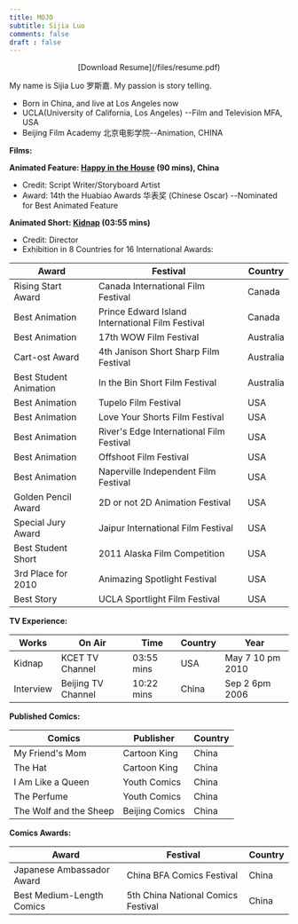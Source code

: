 ```yaml
---
title: MOJO
subtitle: Sijia Luo
comments: false
draft : false
---
```

<center>[Download Resume](/files/resume.pdf)</center>

My name is Sijia Luo 罗斯嘉. My passion is story telling.

- Born in China, and live at Los Angeles now
- UCLA(University of California, Los Angeles) --Film and Television MFA, USA
- Beijing Film Academy 北京电影学院--Animation, CHINA


__Films:__

__Animated Feature: [Happy in the House](https://baike.baidu.com/item/%E6%AC%A2%E7%AC%91%E6%BB%A1%E5%B1%8B) (90 mins), China__

- Credit: Script Writer/Storyboard Artist
- Award: 14th the Huabiao Awards 华表奖 (Chinese Oscar) --Nominated for Best Animated Feature

__Animated Short: [Kidnap](https://www.youtube.com/watch?v=zddj4hjLvHM) (03:55 mins)__

- Credit: Director
- Exhibition in 8 Countries for 16 International Awards:

 Award  | Festival | Country |
 ------------- | ------------- | --------|
 Rising Start Award|Canada International Film Festival|Canada| 
 Best Animation|Prince Edward Island International Film Festival|Canada|
 Best Animation|17th WOW Film Festival|Australia|
 Cart-ost Award|4th Janison Short Sharp Film Festival|Australia|
 Best Student Animation|In the Bin Short Film Festival|Australia|
 Best Animation|Tupelo Film Festival|USA|
 Best Animation|Love Your Shorts Film Festival|USA|
 Best Animation|River's Edge International Film Festival|USA|
 Best Animation|Offshoot Film Festival|USA|
 Best Animation|Naperville Independent Film Festival|USA|
 Golden Pencil Award|2D or not 2D Animation Festival|USA|
 Special Jury Award|Jaipur International Film Festival|USA|
 Best Student Short|2011 Alaska Film Competition|USA|
 3rd Place for 2010|Animazing Spotlight Festival|USA|
 Best Story|UCLA Sportlight Film Festival|USA|
 
__TV Experience:__

Works|On Air | Time |Country | Year|
-----|-------|------|--------|-----|
Kidnap|KCET TV Channel|03:55 mins| USA| May 7 10 pm 2010|
Interview|Beijing TV Channel| 10:22 mins | China | Sep 2 6pm 2006|

__Published Comics:__

Comics|Publisher|Country|
-----|-------|------|
My Friend's Mom|Cartoon King| China|
The Hat|Cartoon King|China|
I Am Like a Queen| Youth Comics|China|
The Perfume| Youth Comics|China|
The Wolf and the Sheep |Beijing Comics|China

__Comics Awards:__

Award|Festival|Country|
-----|-------|------|
Japanese Ambassador Award| China BFA Comics Festival|China|
Best Medium-Length Comics| 5th China National Comics Festival|China|

